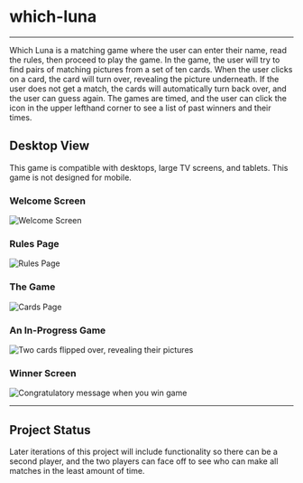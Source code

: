 # which-luna
---
Which Luna is a matching game where the user can enter their name, read the rules, then proceed to play the game.  In the game, the user will try to find pairs of matching pictures from a set of ten cards.  When the user clicks on a card, the card will turn over, revealing the picture underneath.  If the user does not get a match, the cards will automatically turn back over, and the user can guess again.  The games are timed, and the user can click the icon in the upper lefthand corner to see a list of past winners and their times.

## Desktop View
This game is compatible with desktops, large TV screens, and tablets.  This game is not designed for mobile.
### Welcome Screen
![Welcome Screen](https://imgur.com/NZzIJ0U.png)
### Rules Page
![Rules Page](https://imgur.com/f4qHpCO.png)
### The Game
![Cards Page](https://imgur.com/8v6kKEO.png)
### An In-Progress Game
![Two cards flipped over, revealing their pictures](https://imgur.com/4CmXTEu.png)
### Winner Screen
![Congratulatory message when you win game](https://imgur.com/2q8ypiz.png)

---
## Project Status
Later iterations of this project will include functionality so there can be a second player, and the two players can face off to see who can make all matches in the least amount of time.

